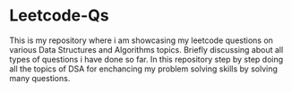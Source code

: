 # Leetcode-Qs
This is my repository where i am showcasing my leetcode questions on various Data Structures and Algorithms topics.
Briefly discussing about all types of questions i have done so far.
In this repository step by step doing all the topics of DSA for enchancing my problem solving skills by solving many questions.
